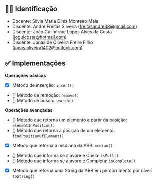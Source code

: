 ## 👨‍🎓 Identificação

- Docente: Silvia Maria Diniz Monteiro Maia
- Discente: André Freitas Silveira (freitasandre38@gmail.com)
- Discente: João Guilherme Lopes Alves da Costa (joguicosta@hotmail.com)
- Discente: Jonas de Oliveira Freire Filho (jonas.oliveira1402@outlook.com)

## ✅ Implementações

**Operações básicas**
- [x] Método de inserção: `insert()`
- [] Método de remoção: `remove()`
- [] Método de busca: `search()`

**Operações avançadas**
- [] Método que retorna um elemento a partir da posição: `elementInPosition()`
- [] Método que retorna a posição de um elemento: `findPositionOfElement()`
- [x] Método que retorna a mediana da ABB: `median()`
- [] Método que informa se a ávore é Cheia: `isFull()`
- [] Método que informa se a ávore é Completa: `isComplete()`
- [x] Método que retorna uma String da ABB em percorrimento por nível: `toString()`